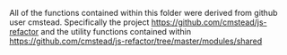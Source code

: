 All of the functions contained within this
folder were derived from github user cmstead.
Specifically the project https://github.com/cmstead/js-refactor
and the utility functions contained within
https://github.com/cmstead/js-refactor/tree/master/modules/shared
